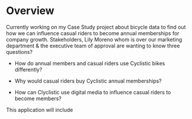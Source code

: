 # Overview

Currently working on my Case Study project about bicycle data to find out how we can influence casual riders to become annual memberships for company growth. Stakeholders, Lily Moreno whom is over our marketing department & the executive team of approval are  wanting to know three questions?
- How do annual members and casual riders use Cyclistic bikes differently? 

- Why would casual riders buy Cyclistic annual memberships? 

- How can Clyclistic use digital media to influence casual riders to become members?

This application will include
